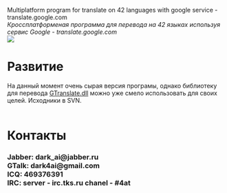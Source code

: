 Multiplatform program for translate on 42 languages with google service - translate.google.com
<br />
<i>Кроссплатформеная программа для перевода на 42 языках используя сервис Google - translate.google.com</i>
<br />
<img src='http://googletranslate.googlecode.com/files/GoogleTranslate.png' />
<h1>Развитие</h1>
<div>На данный момент очень сырая версия програмы, однако библиотеку для перевода <a href='http://googletranslate.googlecode.com/files/Gtranslate.dll'>GTranslate.dll</a> можно уже смело использовать для своих целей. Исходники в SVN.</div>
<br />
<h1>Контакты</h1>
<h3>
Jabber:  dark_ai@jabber.ru<br />
GTalk:  dark4ai@gmail.com<br />
ICQ: 469376391<br />
IRC: server - irc.tks.ru chanel - #4at<br />
</h3>
